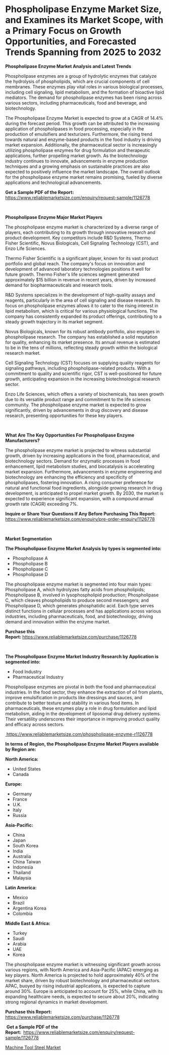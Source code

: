 <p><h1>Phospholipase Enzyme Market Size, and Examines its Market Scope, with a Primary Focus on Growth Opportunities, and Forecasted Trends Spanning from 2025 to 2032</h1></p><p><strong>Phospholipase Enzyme Market Analysis and Latest Trends</strong></p>
<p><p>Phospholipase enzymes are a group of hydrolytic enzymes that catalyze the hydrolysis of phospholipids, which are crucial components of cell membranes. These enzymes play vital roles in various biological processes, including cell signaling, lipid metabolism, and the formation of bioactive lipid mediators. The demand for phospholipase enzymes has been rising across various sectors, including pharmaceuticals, food and beverage, and biotechnology.</p><p>The Phospholipase Enzyme Market is expected to grow at a CAGR of 14.4% during the forecast period. This growth can be attributed to the increasing application of phospholipases in food processing, especially in the production of emulsifiers and texturizers. Furthermore, the rising trend towards natural and enzyme-based products in the food industry is driving market expansion. Additionally, the pharmaceutical sector is increasingly utilizing phospholipase enzymes for drug formulation and therapeutic applications, further propelling market growth. As the biotechnology industry continues to innovate, advancements in enzyme production techniques and a growing emphasis on sustainable practices are also expected to positively influence the market landscape. The overall outlook for the phospholipase enzyme market remains promising, fueled by diverse applications and technological advancements.</p></p>
<p><strong>Get a Sample PDF of the Report:&nbsp;</strong> <a href="https://www.reliablemarketsize.com/enquiry/request-sample/1126778?utm_campaign=3016&utm_medium=2&utm_source=Github&utm_content=ia&utm_term=01042025&utm_id=phospholipase-enzyme">https://www.reliablemarketsize.com/enquiry/request-sample/1126778</a></p>
<p>&nbsp;</p>
<p><strong>Phospholipase Enzyme Major Market Players</strong></p>
<p><p>The phospholipase enzyme market is characterized by a diverse range of players, each contributing to its growth through innovative research and product development. Key competitors include R&D Systems, Thermo Fisher Scientific, Novus Biologicals, Cell Signaling Technology (CST), and Enzo Life Sciences.</p><p>Thermo Fisher Scientific is a significant player, known for its vast product portfolio and global reach. The company's focus on innovation and development of advanced laboratory technologies positions it well for future growth. Thermo Fisher's life sciences segment generated approximately $15 billion in revenue in recent years, driven by increased demand for biopharmaceuticals and research tools.</p><p>R&D Systems specializes in the development of high-quality assays and reagents, particularly in the area of cell signaling and disease research. Its focus on phospholipase enzymes allows it to cater to the rising interest in lipid metabolism, which is critical for various physiological functions. The company has consistently expanded its product offerings, contributing to a steady growth trajectory in its market segment.</p><p>Novus Biologicals, known for its robust antibody portfolio, also engages in phospholipase research. The company has established a solid reputation for quality, enhancing its market presence. Its annual revenue is estimated to be in the tens of millions, reflecting steady growth within the biological research market.</p><p>Cell Signaling Technology (CST) focuses on supplying quality reagents for signaling pathways, including phospholipase-related products. With a commitment to quality and scientific rigor, CST is well-positioned for future growth, anticipating expansion in the increasing biotechnological research sector.</p><p>Enzo Life Sciences, which offers a variety of biochemicals, has seen growth due to its versatile product range and commitment to the life sciences community. The phospholipase enzyme market is expected to grow significantly, driven by advancements in drug discovery and disease research, presenting opportunities for these key players.</p></p>
<p>&nbsp;</p>
<p><strong>What Are The Key Opportunities For Phospholipase Enzyme Manufacturers?</strong></p>
<p><p>The phospholipase enzyme market is projected to witness substantial growth, driven by increasing applications in the food, pharmaceutical, and biotechnology sectors. Demand for enzymatic processes in food enhancement, lipid metabolism studies, and biocatalysis is accelerating market expansion. Furthermore, advancements in enzyme engineering and biotechnology are enhancing the efficiency and specificity of phospholipases, fostering innovation. A rising consumer preference for natural and functional food ingredients, alongside growing research in drug development, is anticipated to propel market growth. By 2030, the market is expected to experience significant expansion, with a compound annual growth rate (CAGR) exceeding 7%.</p></p>
<p><strong>Inquire or Share Your Questions If Any Before Purchasing This Report:</strong> <a href="https://www.reliablemarketsize.com/enquiry/pre-order-enquiry/1126778?utm_campaign=3016&utm_medium=2&utm_source=Github&utm_content=ia&utm_term=01042025&utm_id=phospholipase-enzyme">https://www.reliablemarketsize.com/enquiry/pre-order-enquiry/1126778</a></p>
<p>&nbsp;</p>
<p><strong>Market Segmentation</strong></p>
<p><strong>The Phospholipase Enzyme Market Analysis by types is segmented into:</strong></p>
<p><ul><li>Phospholipase A</li><li>Phospholipase B</li><li>Phospholipase C</li><li>Phospholipase D</li></ul></p>
<p><p>The phospholipase enzyme market is segmented into four main types: Phospholipase A, which hydrolyzes fatty acids from phospholipids; Phospholipase B, involved in lysophospholipid production; Phospholipase C, which cleaves phospholipids to produce second messengers; and Phospholipase D, which generates phosphatidic acid. Each type serves distinct functions in cellular processes and has applications across various industries, including pharmaceuticals, food, and biotechnology, driving demand and innovation within the enzyme market.</p></p>
<p><strong>Purchase this Report:&nbsp;</strong><a href="https://www.reliablemarketsize.com/purchase/1126778?utm_campaign=3016&utm_medium=2&utm_source=Github&utm_content=ia&utm_term=01042025&utm_id=phospholipase-enzyme">https://www.reliablemarketsize.com/purchase/1126778</a></p>
<p>&nbsp;</p>
<p><strong>The Phospholipase Enzyme Market Industry Research by Application is segmented into:</strong></p>
<p><ul><li>Food Industry</li><li>Pharmaceutical Industry</li></ul></p>
<p><p>Phospholipase enzymes are pivotal in both the food and pharmaceutical industries. In the food sector, they enhance the extraction of oil from plants, improve emulsification in products like dressings and sauces, and contribute to better texture and stability in various food items. In pharmaceuticals, these enzymes play a role in drug formulation and lipid metabolism, aiding in the development of liposomal drug delivery systems. Their versatility underscores their importance in improving product quality and efficacy across sectors.</p></p>
<p><a href="https://www.reliablemarketsize.com/phospholipase-enzyme-r1126778?utm_campaign=3016&utm_medium=2&utm_source=Github&utm_content=ia&utm_term=01042025&utm_id=phospholipase-enzyme">&nbsp;https://www.reliablemarketsize.com/phospholipase-enzyme-r1126778</a></p>
<p><strong>In terms of Region, the Phospholipase Enzyme Market Players available by Region are:</strong></p>
<p>
    <p> <strong> North America: </strong>
        <ul>
            <li>United States</li>
            <li>Canada</li>
        </ul>
        </p> 
    <p> <strong> Europe: </strong>
        <ul>
            <li>Germany</li>
            <li>France</li>
            <li>U.K.</li>
            <li>Italy</li>
            <li>Russia</li>
        </ul>
        </p> 
    <p> <strong> Asia-Pacific: </strong>
        <ul>
            <li>China</li>
            <li>Japan</li>
            <li>South Korea</li>
            <li>India</li>
            <li>Australia</li>
            <li>China Taiwan</li>
            <li>Indonesia</li>
            <li>Thailand</li>
            <li>Malaysia</li>
        </ul>
        </p> 
    <p> <strong> Latin America: </strong>
        <ul>
            <li>Mexico</li>
            <li>Brazil</li>
            <li>Argentina Korea</li>
            <li>Colombia</li>
        </ul>
        </p> 
    <p> <strong> Middle East & Africa: </strong>
        <ul>
            <li>Turkey</li>
            <li>Saudi</li>
            <li>Arabia</li>
            <li>UAE</li>
            <li>Korea</li>
        </ul>
    </p>
    </p>
<p><p>The phospholipase enzyme market is witnessing significant growth across various regions, with North America and Asia-Pacific (APAC) emerging as key players. North America is projected to hold approximately 40% of the market share, driven by robust biotechnology and pharmaceutical sectors. APAC, buoyed by rising industrial applications, is expected to capture around 30%. Europe is anticipated to account for 25%, while China, with its expanding healthcare needs, is expected to secure about 20%, indicating strong regional dynamics in market development.</p></p>
<p><strong>Purchase this Report: </strong><a href="https://www.reliablemarketsize.com/purchase/1126778?utm_campaign=3016&utm_medium=2&utm_source=Github&utm_content=ia&utm_term=01042025&utm_id=phospholipase-enzyme">https://www.reliablemarketsize.com/purchase/1126778</a></p>
<p>&nbsp;<strong>Get a Sample PDF of the Report:&nbsp;&nbsp;</strong><a href="https://www.reliablemarketsize.com/enquiry/request-sample/1126778?utm_campaign=3016&utm_medium=2&utm_source=Github&utm_content=ia&utm_term=01042025&utm_id=phospholipase-enzyme">https://www.reliablemarketsize.com/enquiry/request-sample/1126778</a></p>
<p><strong></strong></p>
<p><p><a href="https://github.com/xalatieusope/Market-Research-Report-List-1/blob/main/machine-tool-steel-market.md?utm_campaign=3016&utm_medium=2&utm_source=Github&utm_content=ia&utm_term=01042025&utm_id=phospholipase-enzyme">Machine Tool Steel Market</a></p></p>